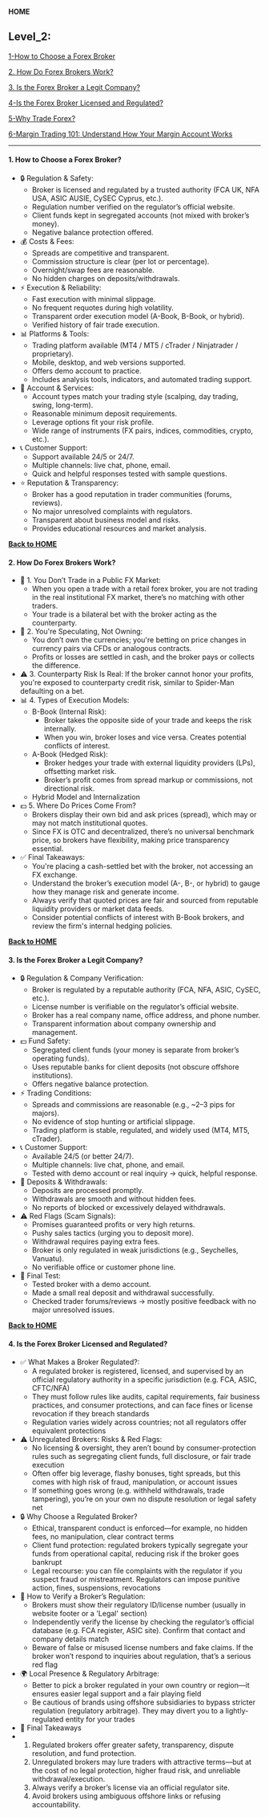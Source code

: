 <a id="100"></a>
**HOME**

## Level_2:

[1-How to Choose a Forex Broker](#1)

[2. How Do Forex Brokers Work?](#2)

[3. Is the Forex Broker a Legit Company?](#3)

[4-Is the Forex Broker Licensed and Regulated?](#4)

[5-Why Trade Forex?](#5)

[6-Margin Trading 101: Understand How Your Margin Account Works](#6)


____

<a id="1"></a>
#### 1. How to Choose a Forex Broker?

* 🔒 Regulation & Safety:
  - Broker is licensed and regulated by a trusted authority (FCA UK, NFA USA, ASIC AUSIE, CySEC Cyprus, etc.).
  - Regulation number verified on the regulator’s official website.
  - Client funds kept in segregated accounts (not mixed with broker’s money).
  - Negative balance protection offered.
* 💰 Costs & Fees:
  - Spreads are competitive and transparent.
  - Commission structure is clear (per lot or percentage).
  - Overnight/swap fees are reasonable.
  - No hidden charges on deposits/withdrawals.
* ⚡ Execution & Reliability:
  - Fast execution with minimal slippage.
  - No frequent requotes during high volatility.
  - Transparent order execution model (A-Book, B-Book, or hybrid).
  - Verified history of fair trade execution.
* 📊 Platforms & Tools:
  - Trading platform available (MT4 / MT5 / cTrader / Ninjatrader / proprietary).
  - Mobile, desktop, and web versions supported.
  - Offers demo account to practice.
  - Includes analysis tools, indicators, and automated trading support.
* 💼 Account & Services:
  - Account types match your trading style (scalping, day trading, swing, long-term).
  - Reasonable minimum deposit requirements.
  - Leverage options fit your risk profile.
  - Wide range of instruments (FX pairs, indices, commodities, crypto, etc.).
* 📞 Customer Support:
  - Support available 24/5 or 24/7.
  - Multiple channels: live chat, phone, email.
  - Quick and helpful responses tested with sample questions.
* ⭐ Reputation & Transparency:
  - Broker has a good reputation in trader communities (forums, reviews).
  - No major unresolved complaints with regulators.
  - Transparent about business model and risks.
  - Provides educational resources and market analysis.

<a name="id"></a>
[**Back to HOME**](#100)

<a id="2"></a>
#### 2. How Do Forex Brokers Work?
* 🧭 1. You Don’t Trade in a Public FX Market:
  - When you open a trade with a retail forex broker, you are not trading in the real institutional FX market, there’s no matching with other traders.
  - Your trade is a bilateral bet with the broker acting as the counterparty. 
* 🔄 2. You're Speculating, Not Owning:
  - You don’t own the currencies; you're betting on price changes in currency pairs via CFDs or analogous contracts.
  - Profits or losses are settled in cash, and the broker pays or collects the difference. 
* ⚠️ 3. Counterparty Risk Is Real: If the broker cannot honor your profits, you're exposed to counterparty credit risk, similar to Spider-Man defaulting on a bet. 
* 📊 4. Types of Execution Models:
  - B-Book (Internal Risk):
    - Broker takes the opposite side of your trade and keeps the risk internally.
    - When you win, broker loses and vice versa. Creates potential conflicts of interest. 
  - A-Book (Hedged Risk):
    - Broker hedges your trade with external liquidity providers (LPs), offsetting market risk.
    - Broker’s profit comes from spread markup or commissions, not directional risk. 
  - Hybrid Model and Internalization
* 💵 5. Where Do Prices Come From?
  - Brokers display their own bid and ask prices (spread), which may or may not match institutional quotes.
  - Since FX is OTC and decentralized, there’s no universal benchmark price, so brokers have flexibility, making price transparency essential. 
* ✅ Final Takeaways:
  - You're placing a cash-settled bet with the broker, not accessing an FX exchange.
  - Understand the broker’s execution model (A-, B-, or hybrid) to gauge how they manage risk and generate income.
  - Always verify that quoted prices are fair and sourced from reputable liquidity providers or market data feeds.
  - Consider potential conflicts of interest with B-Book brokers, and review the firm's internal hedging policies.

<a name="id"></a>
[**Back to HOME**](#100)


<a id="3"></a>
#### 3. Is the Forex Broker a Legit Company?
* 🔒 Regulation & Company Verification:
  - Broker is regulated by a reputable authority (FCA, NFA, ASIC, CySEC, etc.).
  - License number is verifiable on the regulator’s official website.
  - Broker has a real company name, office address, and phone number.
  - Transparent information about company ownership and management.
* 💵 Fund Safety:
  - Segregated client funds (your money is separate from broker’s operating funds).
  - Uses reputable banks for client deposits (not obscure offshore institutions).
  - Offers negative balance protection.
* ⚡ Trading Conditions:
  - Spreads and commissions are reasonable (e.g., ~2–3 pips for majors).
  - No evidence of stop hunting or artificial slippage.
  - Trading platform is stable, regulated, and widely used (MT4, MT5, cTrader).
* 📞 Customer Support:
  - Available 24/5 (or better 24/7).
  - Multiple channels: live chat, phone, and email.
  - Tested with demo account or real inquiry → quick, helpful response.
* 💼 Deposits & Withdrawals:
  - Deposits are processed promptly.
  - Withdrawals are smooth and without hidden fees.
  - No reports of blocked or excessively delayed withdrawals.
* ⚠️ Red Flags (Scam Signals):
  - Promises guaranteed profits or very high returns.
  - Pushy sales tactics (urging you to deposit more).
  - Withdrawal requires paying extra fees.
  - Broker is only regulated in weak jurisdictions (e.g., Seychelles, Vanuatu).
  - No verifiable office or customer phone line.
* 🧪 Final Test:
  - Tested broker with a demo account.
  - Made a small real deposit and withdrawal successfully.
  - Checked trader forums/reviews → mostly positive feedback with no major unresolved issues.


<a name="id"></a>
[**Back to HOME**](#100)


<a id="4"></a>
#### 4. Is the Forex Broker Licensed and Regulated?

* ✅ What Makes a Broker Regulated?:
  - A regulated broker is registered, licensed, and supervised by an official regulatory authority in a specific jurisdiction (e.g. FCA, ASIC, CFTC/NFA)
  - They must follow rules like audits, capital requirements, fair business practices, and consumer protections, and can face fines or license revocation if they breach standards
  - Regulation varies widely across countries; not all regulators offer equivalent protections 
* ⚠ Unregulated Brokers: Risks & Red Flags:
  - No licensing & oversight, they aren’t bound by consumer-protection rules such as segregating client funds, full disclosure, or fair trade execution
  - Often offer big leverage, flashy bonuses, tight spreads, but this comes with high risk of fraud, manipulation, or account issues
  - If something goes wrong (e.g. withheld withdrawals, trade tampering), you’re on your own no dispute resolution or legal safety net
* 🔒 Why Choose a Regulated Broker?
  - Ethical, transparent conduct is enforced—for example, no hidden fees, no manipulation, clear contract terms
  - Client fund protection: regulated brokers typically segregate your funds from operational capital, reducing risk if the broker goes bankrupt
  - Legal recourse: you can file complaints with the regulator if you suspect fraud or mistreatment. Regulators can impose punitive action, fines, suspensions, revocations 
* 🧪 How to Verify a Broker’s Regulation:
  - Brokers must show their regulatory ID/license number (usually in website footer or a 'Legal' section)
  - Independently verify the license by checking the regulator’s official database (e.g. FCA register, ASIC site). Confirm that contact and company details match
  - Beware of false or misused license numbers and fake claims. If the broker won’t respond to inquiries about regulation, that’s a serious red flag 
* 🌍 Local Presence & Regulatory Arbitrage:
  - Better to pick a broker regulated in your own country or region—it ensures easier legal support and a fair playing field
  - Be cautious of brands using offshore subsidiaries to bypass stricter regulation (regulatory arbitrage). They may divert you to a lightly-regulated entity for your trades 
* 🏁 Final Takeaways
* 1. Regulated brokers offer greater safety, transparency, dispute resolution, and fund protection.
  2. Unregulated brokers may lure traders with attractive terms—but at the cost of no legal protection, higher fraud risk, and unreliable withdrawal/execution.
  3. Always verify a broker’s license via an official regulator site.
  4. Avoid brokers using ambiguous offshore links or refusing accountability.
